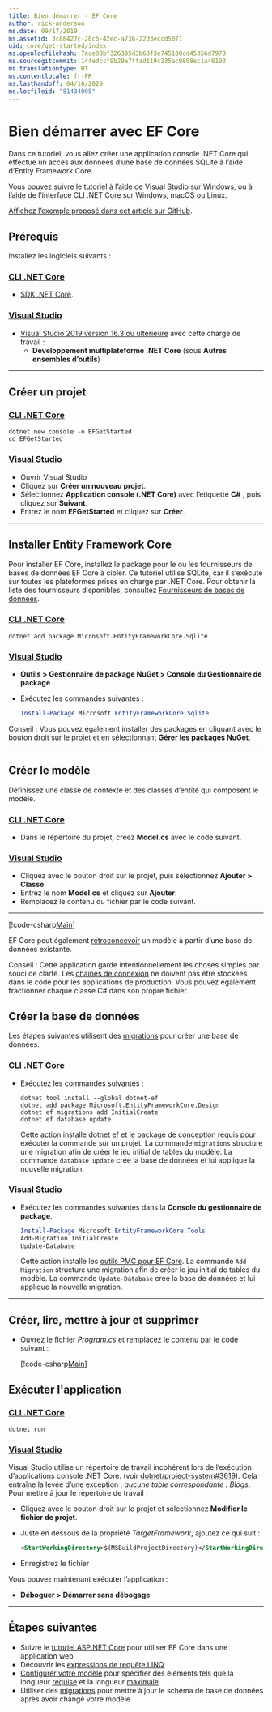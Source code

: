 ```yaml
---
title: Bien démarrer - EF Core
author: rick-anderson
ms.date: 09/17/2019
ms.assetid: 3c88427c-20c6-42ec-a736-22d3eccd5071
uid: core/get-started/index
ms.openlocfilehash: 7ace80bf326395d3b68f3e745100cd45356d7973
ms.sourcegitcommit: 144edccf9b29a7ffad119c235ac9808ec1a46193
ms.translationtype: HT
ms.contentlocale: fr-FR
ms.lasthandoff: 04/16/2020
ms.locfileid: "81434095"
---
```

# <a name="getting-started-with-ef-core"></a>Bien démarrer avec EF Core

Dans ce tutoriel, vous allez créer une application console .NET Core qui effectue un accès aux données d’une base de données SQLite à l’aide d’Entity Framework Core.

Vous pouvez suivre le tutoriel à l’aide de Visual Studio sur Windows, ou à l’aide de l’interface CLI .NET Core sur Windows, macOS ou Linux.

[Affichez l’exemple proposé dans cet article sur GitHub](https://github.com/dotnet/EntityFramework.Docs/tree/master/samples/core/GetStarted).

## <a name="prerequisites"></a>Prérequis

Installez les logiciels suivants :

### <a name="net-core-cli"></a>[CLI .NET Core](#tab/netcore-cli)

* [SDK .NET Core](https://www.microsoft.com/net/download/core).

### <a name="visual-studio"></a>[Visual Studio](#tab/visual-studio)

* [Visual Studio 2019 version 16.3 ou ultérieure](https://www.visualstudio.com/downloads/) avec cette charge de travail :
  * **Développement multiplateforme .NET Core** (sous **Autres ensembles d’outils**)

---

## <a name="create-a-new-project"></a>Créer un projet

### <a name="net-core-cli"></a>[CLI .NET Core](#tab/netcore-cli)

```dotnetcli
dotnet new console -o EFGetStarted
cd EFGetStarted
```

### <a name="visual-studio"></a>[Visual Studio](#tab/visual-studio)

* Ouvrir Visual Studio
* Cliquez sur **Créer un nouveau projet**.
* Sélectionnez **Application console (.NET Core)** avec l’étiquette **C#** , puis cliquez sur **Suivant**.
* Entrez le nom **EFGetStarted** et cliquez sur **Créer**.

---

## <a name="install-entity-framework-core"></a>Installer Entity Framework Core

Pour installer EF Core, installez le package pour le ou les fournisseurs de bases de données EF Core à cibler. Ce tutoriel utilise SQLite, car il s’exécute sur toutes les plateformes prises en charge par .NET Core. Pour obtenir la liste des fournisseurs disponibles, consultez [Fournisseurs de bases de données](../providers/index.md).

### <a name="net-core-cli"></a>[CLI .NET Core](#tab/netcore-cli)

```dotnetcli
dotnet add package Microsoft.EntityFrameworkCore.Sqlite
```

### <a name="visual-studio"></a>[Visual Studio](#tab/visual-studio)

* **Outils > Gestionnaire de package NuGet > Console du Gestionnaire de package**
* Exécutez les commandes suivantes :

  ``` PowerShell
  Install-Package Microsoft.EntityFrameworkCore.Sqlite
  ```

Conseil : Vous pouvez également installer des packages en cliquant avec le bouton droit sur le projet et en sélectionnant **Gérer les packages NuGet**.

---

## <a name="create-the-model"></a>Créer le modèle

Définissez une classe de contexte et des classes d’entité qui composent le modèle.

### <a name="net-core-cli"></a>[CLI .NET Core](#tab/netcore-cli)

* Dans le répertoire du projet, créez **Model.cs** avec le code suivant.

### <a name="visual-studio"></a>[Visual Studio](#tab/visual-studio)

* Cliquez avec le bouton droit sur le projet, puis sélectionnez **Ajouter > Classe**.
* Entrez le nom **Model.cs** et cliquez sur **Ajouter**.
* Remplacez le contenu du fichier par le code suivant.

---

[!code-csharp[Main](../../../samples/core/GetStarted/Model.cs)]

EF Core peut également [rétroconcevoir](../managing-schemas/scaffolding.md) un modèle à partir d’une base de données existante.

Conseil : Cette application garde intentionnellement les choses simples par souci de clarté. Les [chaînes de connexion](../miscellaneous/connection-strings.md) ne doivent pas être stockées dans le code pour les applications de production. Vous pouvez également fractionner chaque classe C# dans son propre fichier.

## <a name="create-the-database"></a>Créer la base de données

Les étapes suivantes utilisent des [migrations](xref:core/managing-schemas/migrations/index) pour créer une base de données.

### <a name="net-core-cli"></a>[CLI .NET Core](#tab/netcore-cli)

* Exécutez les commandes suivantes :

  ```dotnetcli
  dotnet tool install --global dotnet-ef
  dotnet add package Microsoft.EntityFrameworkCore.Design
  dotnet ef migrations add InitialCreate
  dotnet ef database update
  ```

  Cette action installe [dotnet ef](../miscellaneous/cli/dotnet.md) et le package de conception requis pour exécuter la commande sur un projet. La commande `migrations` structure une migration afin de créer le jeu initial de tables du modèle. La commande `database update` crée la base de données et lui applique la nouvelle migration.

### <a name="visual-studio"></a>[Visual Studio](#tab/visual-studio)

* Exécutez les commandes suivantes dans la **Console du gestionnaire de package**.

  ``` PowerShell
  Install-Package Microsoft.EntityFrameworkCore.Tools
  Add-Migration InitialCreate
  Update-Database
  ```

  Cette action installe les [outils PMC pour EF Core](../miscellaneous/cli/powershell.md). La commande `Add-Migration` structure une migration afin de créer le jeu initial de tables du modèle. La commande `Update-Database` crée la base de données et lui applique la nouvelle migration.

---

## <a name="create-read-update--delete"></a>Créer, lire, mettre à jour et supprimer

* Ouvrez le fichier *Program.cs* et remplacez le contenu par le code suivant :

  [!code-csharp[Main](../../../samples/core/GetStarted/Program.cs)]

## <a name="run-the-app"></a>Exécuter l'application

### <a name="net-core-cli"></a>[CLI .NET Core](#tab/netcore-cli)

```dotnetcli
dotnet run
```

### <a name="visual-studio"></a>[Visual Studio](#tab/visual-studio)

Visual Studio utilise un répertoire de travail incohérent lors de l’exécution d’applications console .NET Core. (voir [dotnet/project-system#3619](https://github.com/dotnet/project-system/issues/3619)). Cela entraîne la levée d’une exception : *aucune table correspondante : Blogs*. Pour mettre à jour le répertoire de travail :

* Cliquez avec le bouton droit sur le projet et sélectionnez **Modifier le fichier de projet**.
* Juste en dessous de la propriété *TargetFramework*, ajoutez ce qui suit :

  ``` XML
  <StartWorkingDirectory>$(MSBuildProjectDirectory)</StartWorkingDirectory>
  ```

* Enregistrez le fichier

Vous pouvez maintenant exécuter l’application :

* **Déboguer > Démarrer sans débogage**

---

## <a name="next-steps"></a>Étapes suivantes

* Suivre le [tutoriel ASP.NET Core](/aspnet/core/data/ef-rp/intro) pour utiliser EF Core dans une application web
* Découvrir les [expressions de requête LINQ](/dotnet/csharp/programming-guide/concepts/linq/basic-linq-query-operations)
* [Configurer votre modèle](xref:core/modeling/index) pour spécifier des éléments tels que la longueur [requise](xref:core/modeling/entity-properties#required-and-optional-properties) et la longueur [maximale](xref:core/modeling/entity-properties#maximum-length)
* Utiliser des [migrations](xref:core/managing-schemas/migrations/index) pour mettre à jour le schéma de base de données après avoir changé votre modèle
